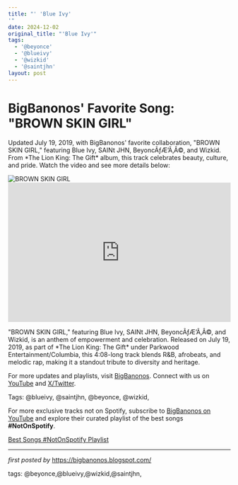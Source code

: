 ```yaml
---
title: "' 'Blue Ivy'
'"
date: 2024-12-02
original_title: "'Blue Ivy'"
tags:
  - '@beyonce'
  - '@blueivy'
  - '@wizkid'
  - '@saintjhn'
layout: post
---
```

<!-- Post Title -->
<h1 >BigBanonos' Favorite Song: "BROWN SKIN GIRL"</h1> <!-- Introductory Text -->
<p >Updated July 19, 2019, with BigBanonos' favorite collaboration, "BROWN SKIN GIRL," featuring Blue Ivy, SAINt JHN, BeyoncÃƒÆ’Ã‚Â©, and Wizkid. From *The Lion King: The Gift* album, this track celebrates beauty, culture, and pride. Watch the video and see more details below:</p> <!-- Featured Image -->
<div > <img src="https://static01.nyt.com/images/2021/03/14/arts/14grammys-live-blog-blue-ivy1/14grammys-live-blog-blue-ivy1-superJumbo.jpg" alt="BROWN SKIN GIRL" />
</div> <!-- YouTube Video Embed -->
<div > <iframe width="100%" height="315" src="https://www.youtube.com/embed/vRFS0MYTC1I" title="BeyoncÃƒÆ’Ã‚Â©, Blue Ivy, SAINt JHN, WizKid - BROWN SKIN GIRL (Official Video)" frameborder="0" allow="accelerometer; autoplay; clipboard-write; encrypted-media; gyroscope; picture-in-picture; web-share" referrerpolicy="strict-origin-when-cross-origin" allowfullscreen></iframe>
</div> <!-- Song Information -->
<div > <p>"BROWN SKIN GIRL," featuring Blue Ivy, SAINt JHN, BeyoncÃƒÆ’Ã‚Â©, and Wizkid, is an anthem of empowerment and celebration. Released on July 19, 2019, as part of *The Lion King: The Gift* under Parkwood Entertainment/Columbia, this 4:08-long track blends R&B, afrobeats, and melodic rap, making it a standout tribute to diversity and heritage.</p>
</div> <!-- Footer Links -->
<div > <p>For more updates and playlists, visit <a href="https://bigbanonos.blogspot.com/" target="_blank">BigBanonos</a>. Connect with us on <a href="https://www.youtube.com/@BigBanonos" target="_blank">YouTube</a> and <a href="https://x.com/bigbanonos" target="_blank">X/Twitter</a>.</p>
</div> <!-- Tags -->
<p >Tags: @blueivy, @saintjhn, @beyonce, @wizkid,</p>


<!--Subscribe and Playlist Links-->
<div>
    <p>For more exclusive tracks not on Spotify, subscribe to <a href="https://www.youtube.com/@BigBanonos" target="_blank">BigBanonos on YouTube</a> and explore their curated playlist of the best songs <strong>#NotOnSpotify</strong>.</p>
    <p><a href="https://www.youtube.com/playlist?list=PLtuNtuTatqI0kFahUCbtbfenC_ET5O_tr" target="_blank">Best Songs #NotOnSpotify Playlist<br /></a></p></div>

<hr />

<p><em>first posted by</em> <a href="https://bigbanonos.blogspot.com/" rel="noopener" target="_new">https://bigbanonos.blogspot.com/</a></p>

<p>tags: @beyonce,@blueivy,@wizkid,@saintjhn,</p>
